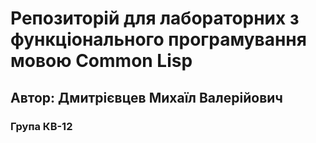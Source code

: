 # Репозиторій для лабораторних з функціонального програмування мовою Common Lisp
## Автор: Дмитрієвцев Михаїл Валерійович
### Група КВ-12
